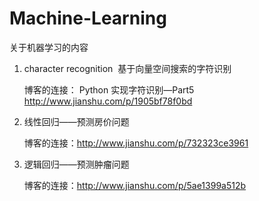 # Machine-Learning
关于机器学习的内容 
1. character recognition  基于向量空间搜索的字符识别

    博客的连接：
Python 实现字符识别—Part5
http://www.jianshu.com/p/1905bf78f0bd

2. 线性回归——预测房价问题

    博客的连接：http://www.jianshu.com/p/732323ce3961

3. 逻辑回归——预测肿瘤问题

    博客的连接：http://www.jianshu.com/p/5ae1399a512b
